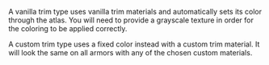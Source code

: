 A vanilla trim type uses vanilla trim materials and automatically sets its color through the atlas. You will need to provide a grayscale texture
in order for the coloring to be applied correctly. 

A custom trim type uses a fixed color instead with a custom trim material. It will look the same
on all armors with any of the chosen custom materials.